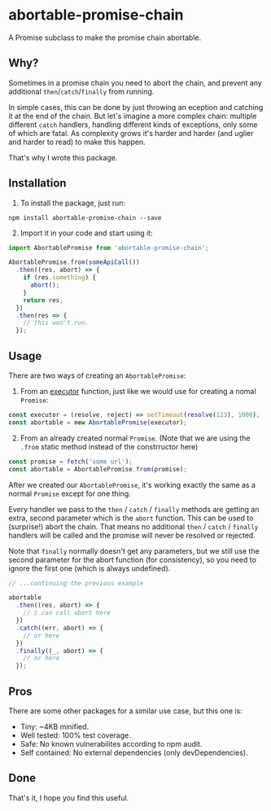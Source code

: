 # abortable-promise-chain

A Promise subclass to make the promise chain abortable.

## Why?

Sometimes in a promise chain you need to abort the chain, and prevent any additional `then`/`catch`/`finally` from running.

In simple cases, this can be done by just throwing an eception and catching it at the end of the chain. But let's imagine a more complex chain: multiple different `catch` handlers, handling different kinds of exceptions, only some of which are fatal. As complexity grows it's harder and harder (and uglier and harder to read) to make this happen.

That's why I wrote this package.

## Installation

1. To install the package, just run:

```shell
npm install abortable-promise-chain --save
```

2. Import it in your code and start using it:

```javascript
import AbortablePromise from 'abortable-promise-chain';

AbortablePromise.from(someApiCall())
  .then((res, abort) => {
    if (res.something) {
      abort();
    }
    return res;
  })
  .then(res => {
    // this won't run.
  });
```

## Usage

There are two ways of creating an `AbortablePromise`:

1. From an [executor](https://developer.mozilla.org/en-US/docs/Web/JavaScript/Reference/Global_Objects/Promise/Promise#Syntax) function, just like we would use for creating a nomal `Promise`:

```javascript
const executor = (resolve, reject) => setTimeout(resolve(123), 1000);
const abortable = new AbortablePromise(executor);
```

2. From an already created normal `Promise`. (Note that we are using the `.from` static method instead of the constrructor here)

```javascript
const promise = fetch('some url');
const abortable = AbortablePromise.from(promise);
```

After we created our `AbortablePromise`, it's working exactly the same as a normal `Promise` except for one thing.

Every handler we pass to the `then` / `catch` / `finally` methods are getting an extra, second parameter which is the `abort` function. This can be used to (surprise!) abort the chain. That means no additional `then` / `catch` / `finally` handlers will be called and the promise will never be resolved or rejected.

Note that `finally` normally doesn't get any parameters, but we still use the second parameter for the abort function (for consistency), so you need to ignore the first one (which is always undefined).

```javascript
// ...continuing the previous example

abortable
  .then((res, abort) => {
    // i can call abort here
  })
  .catch((err, abort) => {
    // or here
  })
  .finally((_, abort) => {
    // or here
  });
```

## Pros

There are some other packages for a similar use case, but this one is:

- Tiny: ~4KB minified.
- Well tested: 100% test coverage.
- Safe: No known vulnerabilites according to npm audit.
- Self contained: No external dependencies (only devDependencies).

## Done

That's it, I hope you find this useful.
